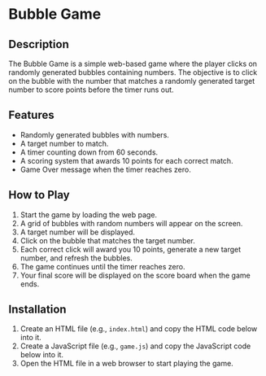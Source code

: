 ﻿# Bubble Game

## Description
The Bubble Game is a simple web-based game where the player clicks on randomly generated bubbles containing numbers. The objective is to click on the bubble with the number that matches a randomly generated target number to score points before the timer runs out.

## Features
- Randomly generated bubbles with numbers.
- A target number to match.
- A timer counting down from 60 seconds.
- A scoring system that awards 10 points for each correct match.
- Game Over message when the timer reaches zero.

## How to Play
1. Start the game by loading the web page.
2. A grid of bubbles with random numbers will appear on the screen.
3. A target number will be displayed.
4. Click on the bubble that matches the target number.
5. Each correct click will award you 10 points, generate a new target number, and refresh the bubbles.
6. The game continues until the timer reaches zero.
7. Your final score will be displayed on the score board when the game ends.

## Installation
1. Create an HTML file (e.g., `index.html`) and copy the HTML code below into it.
2. Create a JavaScript file (e.g., `game.js`) and copy the JavaScript code below into it.
3. Open the HTML file in a web browser to start playing the game.

 


